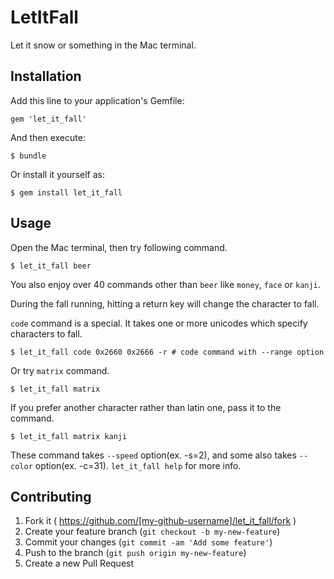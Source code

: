 # LetItFall

Let it snow or something in the Mac terminal.

## Installation

Add this line to your application's Gemfile:

    gem 'let_it_fall'

And then execute:

    $ bundle

Or install it yourself as:

    $ gem install let_it_fall

## Usage

Open the Mac terminal, then try following command.

    $ let_it_fall beer

You also enjoy over 40 commands other than `beer` like `money`, `face` or `kanji`.

During the fall running, hitting a return key will change the character to fall.

`code` command is a special. It takes one or more unicodes which specify characters to fall.

    $ let_it_fall code 0x2660 0x2666 -r # code command with --range option

Or try `matrix` command.

    $ let_it_fall matrix

If you prefer another character rather than latin one, pass it to the command.

    $ let_it_fall matrix kanji

These command takes `--speed` option(ex. -s=2), and some also takes `--color` option(ex. -c=31). `let_it_fall help` for more info.

## Contributing

1. Fork it ( https://github.com/[my-github-username]/let_it_fall/fork )
2. Create your feature branch (`git checkout -b my-new-feature`)
3. Commit your changes (`git commit -am 'Add some feature'`)
4. Push to the branch (`git push origin my-new-feature`)
5. Create a new Pull Request
